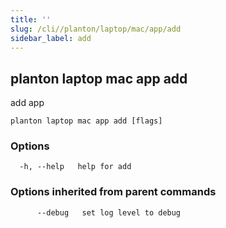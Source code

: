 ```yaml
---
title: ''
slug: /cli//planton/laptop/mac/app/add
sidebar_label: add
---
```

## planton laptop mac app add

add app

```
planton laptop mac app add [flags]
```

### Options

```
  -h, --help   help for add
```

### Options inherited from parent commands

```
      --debug   set log level to debug
```

